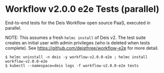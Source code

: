 # Workflow v2.0.0 e2e Tests (parallel)

End-to-end tests for the Deis Workflow open source PaaS, executed in parallel.

NOTE: This assumes a fresh `helmc install` of Deis v2. The test suite creates
an initial user with admin privileges (who is deleted when tests complete).
See https://github.com/deisthree/workflow-e2e for more detail.

```console
$ helmc uninstall -n deis -y workflow-v2.0.0-e2e ; helmc install workflow-v2.0.0-e2e
$ kubectl --namespace=deis logs -f workflow-v2.0.0-e2e tests
```
